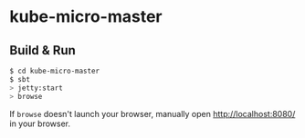 # kube-micro-master #

## Build & Run ##

```sh
$ cd kube-micro-master
$ sbt
> jetty:start
> browse
```

If `browse` doesn't launch your browser, manually open [http://localhost:8080/](http://localhost:8080/) in your browser.

